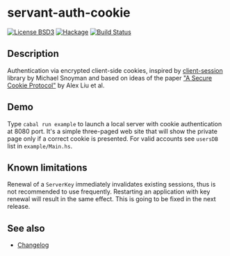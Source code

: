# servant-auth-cookie
[![License BSD3](https://img.shields.io/badge/license-BSD3-brightgreen.svg)](https://tldrlegal.com/license/bsd-3-clause-license-(revised))
[![Hackage](https://img.shields.io/hackage/v/servant-auth-cookie.svg?style=flat)](https://hackage.haskell.org/package/servant-auth-cookie)
[![Build Status](https://travis-ci.org/zohl/servant-auth-cookie.svg?branch=master)](https://travis-ci.org/zohl/servant-auth-cookie)

## Description
Authentication via encrypted client-side cookies, inspired by
[client-session](https://hackage.haskell.org/package/clientsession)
library by Michael Snoyman and based on ideas of the paper
["A Secure Cookie Protocol"](http://www.cse.msu.edu/~alexliu/publications/Cookie/cookie.pdf)
by Alex Liu et al.

## Demo
Type `cabal run example` to launch a local server with cookie
authentication at 8080 port. It's a simple three-paged web site that
will show the private page only if a correct cookie is presented. For
valid accounts see `usersDB` list in `example/Main.hs`.

## Known limitations
Renewal of a `ServerKey` immediately invalidates existing sessions, thus is not recommended to use frequently.
Restarting an application with key renewal will result in the same effect.
This is going to be fixed in the next release.

## See also
- [Changelog](../master/CHANGELOG.md)

